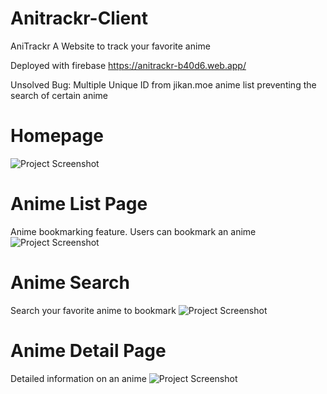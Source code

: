 # Anitrackr-Client
AniTrackr
A Website to track your favorite anime

Deployed with firebase
https://anitrackr-b40d6.web.app/

Unsolved Bug: Multiple Unique ID from jikan.moe anime list preventing the search of certain anime

# Homepage
![Project Screenshot](https://i.imgur.com/3UG2tv9.png)

# Anime List Page
Anime bookmarking feature. Users can bookmark an anime
![Project Screenshot](https://i.imgur.com/wJjwBn7.png)

# Anime Search
Search your favorite anime to bookmark
![Project Screenshot](https://i.imgur.com/Of5BYa6.png)

# Anime Detail Page
Detailed information on an anime
![Project Screenshot](https://i.imgur.com/LhRyk9f.png)

